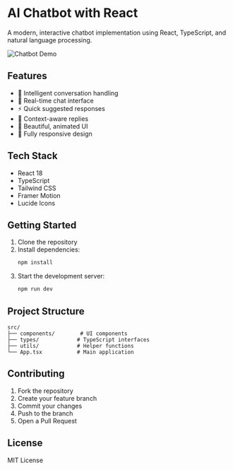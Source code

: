 # AI Chatbot with React

A modern, interactive chatbot implementation using React, TypeScript, and natural language processing.

![Chatbot Demo](https://images.unsplash.com/photo-1531746790731-6c087fecd65a?auto=format&fit=crop&q=80&w=1600)

## Features

- 🤖 Intelligent conversation handling
- 💬 Real-time chat interface
- ⚡ Quick suggested responses
- 🎯 Context-aware replies
- 🎨 Beautiful, animated UI
- 📱 Fully responsive design

## Tech Stack

- React 18
- TypeScript
- Tailwind CSS
- Framer Motion
- Lucide Icons

## Getting Started

1. Clone the repository
2. Install dependencies:
   ```bash
   npm install
   ```
3. Start the development server:
   ```bash
   npm run dev
   ```

## Project Structure

```
src/
├── components/        # UI components
├── types/            # TypeScript interfaces
├── utils/            # Helper functions
└── App.tsx           # Main application
```

## Contributing

1. Fork the repository
2. Create your feature branch
3. Commit your changes
4. Push to the branch
5. Open a Pull Request

## License

MIT License